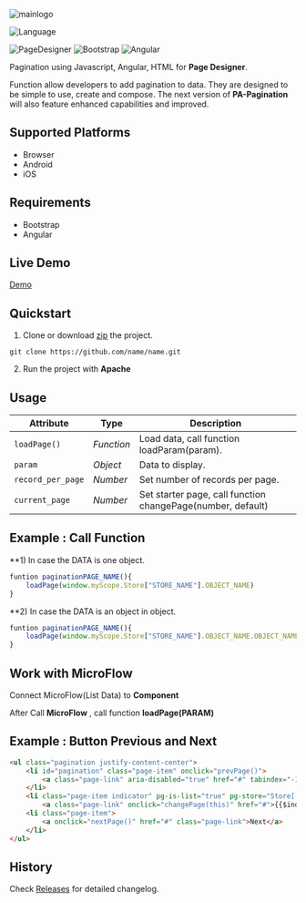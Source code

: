 ![mainlogo](https://user-images.githubusercontent.com/45651369/73010420-fb1e8100-3e44-11ea-802f-4e63d2582de3.png)

![Language](https://img.shields.io/badge/Language-JS-blue.svg)

![PageDesigner](https://img.shields.io/badge/PageDesigner-^18.0.0-blue.svg)
![Bootstrap](https://img.shields.io/badge/Bootstrap-^4.0.0-blue.svg)
![Angular](https://img.shields.io/badge/Angular-^1.5.8-blue.svg)

Pagination using Javascript, Angular, HTML for **Page Designer**. 

Function allow developers to add pagination to data.
They are designed to be simple to use, create and compose. The next version of **PA-Pagination** will also feature enhanced capabilities and improved.

## Supported Platforms

- Browser
- Android
- iOS

## Requirements

- Bootstrap
- Angular


## Live Demo

[Demo](https://www.google.co.th)


## Quickstart

1. Clone or download [zip](https://github.com/N04A/pa-pagination/archive/master.zip) the project.
```
git clone https://github.com/name/name.git
```

2. Run the project with **Apache**

## Usage

Attribute		      | Type	        | Description
---				      | ---			    | ---
`loadPage()`		  | *Function*	    | Load data, call function loadParam(param).
`param`		          | *Object*		| Data to display.
`record_per_page`	  | *Number*	    | Set number of records per page.
`current_page`	      | *Number*	    | Set starter page, call function changePage(number, default)


## Example : Call Function

**1) In case the DATA is one object.
```js
funtion paginationPAGE_NAME(){
    loadPage(window.myScope.Store["STORE_NAME"].OBJECT_NAME)
}
```

**2) In case the DATA is an object in object.
```js
funtion paginationPAGE_NAME(){
    loadPage(window.myScope.Store["STORE_NAME"].OBJECT_NAME.OBJECT_NAME)
}
```

## Work with MicroFlow

Connect MicroFlow(List Data) to **Component**

After Call **MicroFlow** , call function **loadPage(PARAM)**

## Example : Button Previous and Next 

```html
<ul class="pagination justify-content-center">
    <li id="pagination" class="page-item" onclick="prevPage()">
        <a class="page-link" aria-disabled="true" href="#" tabindex="-1">Previous</a>
    </li>
    <li class="page-item indicator" pg-is-list="true" pg-store="Store['allButton']">
        <a class="page-link" onclick="changePage(this)" href="#">{{$index+1}}</a></li>
    <li class="page-item">
        <a onclick="nextPage()" href="#" class="page-link">Next</a>
    </li>
</ul>
```

## History

Check [Releases]() for detailed changelog.


